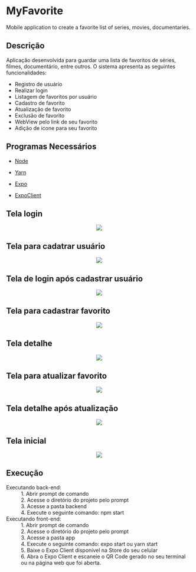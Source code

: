 # MyFavorite
Mobile application to create a favorite list of series, movies, documentaries.

## Descrição

Aplicação desenvolvida para guardar uma lista de favoritos de séries, filmes, documentário, entre outros. O sistema apresenta as seguintes
funcionalidades:

* Registro de usuário
* Realizar login
* Listagem de favoritos por usuário
* Cadastro de favorito
* Atualização de favorito
* Exclusão de favorito
* WebView pelo link de seu favorito
* Adição de icone para seu favorito


## Programas Necessários  

  - [Node](https://nodejs.org/en/download/)
  + [Yarn](https://classic.yarnpkg.com/pt-BR/docs/install/#windows-stable)
  - [Expo](https://docs.expo.io/versions/v37.0.0/get-started/installation/)  
  + [ExpoClient](https://play.google.com/store/apps/details?id=host.exp.exponent&hl=pt_BR)
  
## Tela login

<p align="center">
  <img src="https://github.com/arthurmdros/MyFavorite/blob/master/Login.png">
</p>

## Tela para cadatrar usuário

<p align="center">
  <img src="https://github.com/arthurmdros/MyFavorite/blob/master/Register.png">
</p>

## Tela de login após cadastrar usuário

<p align="center">
  <img src="https://github.com/arthurmdros/MyFavorite/blob/master/Login_User.png">
</p>

## Tela para cadastrar favorito

<p align="center">
  <img src="https://github.com/arthurmdros/MyFavorite/blob/master/CreateFavorite.png">
</p>


## Tela detalhe

<p align="center">
  <img src="https://github.com/arthurmdros/MyFavorite/blob/master/Detail.png">
</p>


## Tela para atualizar favorito

<p align="center">
  <img src="https://github.com/arthurmdros/MyFavorite/blob/master/UpdateFavorite.png">
</p>


## Tela detalhe após atualização

<p align="center">
  <img src="https://github.com/arthurmdros/MyFavorite/blob/master/DetailFavorite.png">
</p>


## Tela inicial

<p align="center">
  <img src="https://github.com/arthurmdros/MyFavorite/blob/master/Index.png">
</p>


## Execução
  
<dl>
  <dt>Executando back-end:</dt>
  <dd>1. Abrir prompt de comando</dd>
  <dd>2. Acesse o diretório do projeto pelo prompt</dd>
  <dd>3. Acesse a pasta backend</dd>
  <dd>4. Execute o seguinte comando: npm start</dd>


  <dt>Executando front-end:</dt>
  <dd>1. Abrir prompt de comando</dd>
  <dd>2. Acesse o diretório do projeto pelo prompt</dd>
  <dd>3. Acesse a pasta app</dd>
  <dd>4. Execute o seguinte comando: expo start ou  yarn start</dd>
  <dd>5. Baixe o Expo Client disponível na Store do seu celular</dd>
  <dd>6. Abra o Expo Client e escaneie o QR Code gerado no seu terminal ou na página web que foi aberta.</dd>
</dl>

